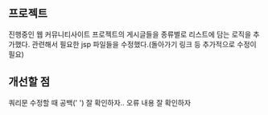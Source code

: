 프로젝트
-------
진행중인 웹 커뮤니티사이트 프로젝트의 게시글들을 종류별로 리스트에 담는 로직을 추가했다.
관련해서 필요한 jsp 파일들을 수정했다.(돌아가기 링크 등 추가적으로 수정이 필요)

개선할 점
-------
쿼리문 수정할 때 공백(' ') 잘 확인하자..
오류 내용 잘 확인하자
